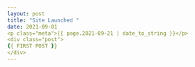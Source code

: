 ```yaml
---
layout: post
title: "Site Launched "
date: 2021-09-01
<p class="meta">{{ page.2021-09-21 | date_to_string }}</p>
<div class="post">
{{ FIRST POST }}
</div>
---
```


